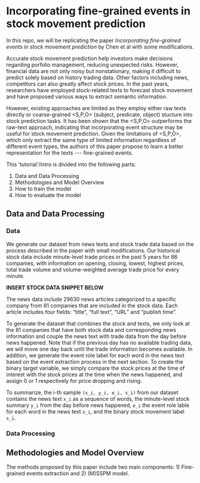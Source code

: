 # Incorporating fine-grained events in stock movement prediction

In this repo, we will be replicating the paper *Incorporating fine-grained events in stock movement prediction* by Chen et al with some modifications.  

Accurate stock movement prediction help investors make decisions regarding porfolio management, reducing unexpected risks. However, financial data are not only
noisy but nonstationary, making it difficult to predict solely based on history trading data. Other factors including news, competitors can also greatly affect 
stock prices. In the past years, researchers have employed stock-related texts to forecast stock movement and have proposed various ways to extract semantic 
information. 

However, existing approaches are limited as they employ either raw texts directly or coarse-grained <S,P,O> (subject, predicate, object) stucture into stock prediction 
tasks. It has been shown that the <S,P,O> outperforms the raw-text approach, indicating that incorporating event structure may be useful for stock movement prediction. 
Given the limitations of <S,P,O>, which only extract the same type of limited information regardless of different event types, the authors of this paper propose to 
learn a better representation for the texts --- fine-grained events. 


This 'tutorial'/intro is divided into the following parts:
1. Data and Data Processing
2. Methodologies and Model Overview 
3. How to train the model
4. How to evaluate the model




## Data and Data Processing 

### Data

We generate our dataset from news texts and stock trade data based on the process described in the paper with small modifications. Our historical stock data include minute-level trade prices in the past 5 years for 86 companies, with information on opening, closing, lowest, highest prices, total trade volume and volume-weighted average trade price for every minute. 

**INSERT STOCK DATA SNIPPET BELOW**

The news data include 29630 news articles categorized to a specific company from 81 companies that are included in the stock data. Each article includes four fields: “title”, “full text”, “URL” and “publish time”. 

To generate the dataset that combines the stock and texts, we only look at the 81 companies that have both stock data and corresponding news information and couple 
the news text with trade data from the day before news happened. Note that if the previous day has no available trading data, we will move one day back until the trade information becomes available. In addition, we generate the event role label for each word in the news text based on the event extraction process in the next section. To create the binary target variable, we simply compare the stock prices at the time of interest with the stock prices at the time when the news happened, and assign 0 or 1 respectively for price dropping and rising. 

To summarize, the i-th sample `(x_i, y_i, e_i, s_i)` from our dataset contains the news text `x_i` as a sequence of words, the minute-level stock summary `y_i` from the day before news happened, `e_i` the event role lable for each word in the news text `x_i`, and the binary stock movement label `s_i`.

### Data Processing 




## Methodologies and Model Overview

The methods proposed by this paper include two main components: 1) Fine-grained events extraction and 2) (M)SSPM model. 
